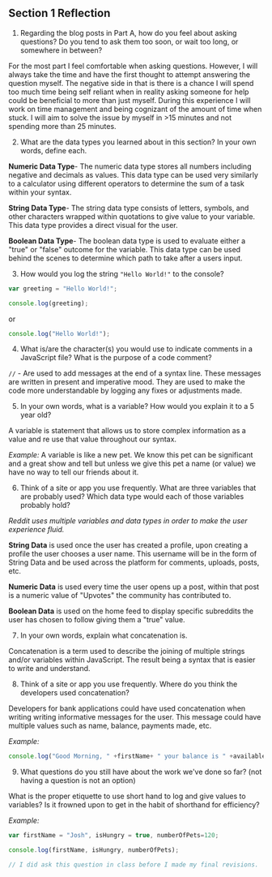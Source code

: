 ## Section 1 Reflection

1. Regarding the blog posts in Part A, how do you feel about asking questions? Do you tend to ask them too soon, or wait too long, or somewhere in between?

  For the most part I feel comfortable when asking questions. However, I will always take the time and have the first thought to attempt answering the question myself. The negative side in that is there is a chance I will spend too much time being self reliant when in reality asking someone for help could be beneficial to more than just myself. During this experience I will work on time management and being cognizant of the amount of time when stuck. I will aim to solve the issue by myself in >15 minutes and not spending more than 25 minutes.

2. What are the data types you learned about in this section? In your own words, define each.

  **Numeric Data Type**- The numeric data type stores all numbers including negative and decimals as values.
  This data type can be used very similarly to a calculator using different operators
  to determine the sum of a task within your syntax.

  **String Data Type**- The string data type consists of letters, symbols, and other characters wrapped within quotations to give value to your variable. This data type provides a direct visual for the user.

  **Boolean Data Type**- The boolean data type is used to evaluate either a "true" or "false" outcome for the variable.
  This data type can be used behind the scenes to determine which path to take after a users input.

3. How would you log the string `"Hello World!"` to the console?

```JavaScript
var greeting = "Hello World!";

console.log(greeting);
```

or

```JavaScript
console.log("Hello World!");
```

4. What is/are the character(s) you would use to indicate comments in a JavaScript file? What is the purpose of a code comment?

  `//` - Are used to add messages at the end of a syntax line. These messages are written
  in present and imperative mood. They are used to make the code more understandable by logging
  any fixes or adjustments made.


5. In your own words, what is a variable? How would you explain it to a 5 year old?

  A variable is statement that allows us to store complex information as a value and re use
that value throughout our syntax.

  *Example:*
  A variable is like a new pet. We know this pet can be significant and a great show and tell
but unless we give this pet a name (or value) we have no way to tell our friends about it.

6. Think of a site or app you use frequently. What are three variables that are probably used? Which data type would each of those variables probably hold?

  *Reddit uses multiple variables and data types in order to make the user experience fluid.*

  **String Data**
 is used once the user has created a profile, upon creating a profile the user chooses a user name. This username will be in the form of String Data and be used across the platform for comments, uploads, posts, etc.

  **Numeric Data**
 is used every time the user opens up a post, within that post is a numeric value of "Upvotes" the community has contributed to.

 **Boolean Data** is used on the home feed to display specific subreddits the user has chosen to follow giving them a "true" value.

7. In your own words, explain what concatenation is.

  Concatenation is a term used to describe the joining of multiple strings and/or variables within JavaScript. The result being a syntax that is easier to write and understand.

8. Think of a site or app you use frequently. Where do you think the developers used concatenation?

  Developers for bank applications could have used concatenation when writing writing informative messages for the user. This message could have multiple values such as name, balance, payments made, etc.

  *Example:*
  ```JavaScript
  console.log("Good Morning, " +firstName+ " your balance is " +availableBal+, +paymentPaid+);
  ```

9. What questions do you still have about the work we've done so far? (not having a question is not an option)

  What is the proper etiquette to use short hand to log and give values to variables?
Is it frowned upon to get in the habit of shorthand for efficiency?

  *Example:*
  ```JavaScript
  var firstName = "Josh", isHungry = true, numberOfPets=120;

  console.log(firstName, isHungry, numberOfPets);

  // I did ask this question in class before I made my final revisions.
```
